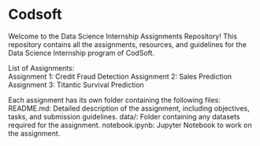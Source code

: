 # Codsoft
Welcome to the Data Science Internship Assignments Repository! This repository contains all the assignments, resources, and guidelines for the Data Science Internship program of CodSoft. 

List of Assignments: <br>
Assignment 1: Credit Fraud Detection 
Assignment 2: Sales Prediction
Assignment 3: Titantic Survival Prediction

Each assignment has its own folder containing the following files:
README.md: Detailed description of the assignment, including objectives, tasks, and submission guidelines.
data/: Folder containing any datasets required for the assignment.
notebook.ipynb: Jupyter Notebook to work on the assignment.
